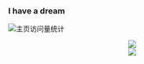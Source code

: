 ### I have a dream

![主页访问量统计](https://profile-counter.glitch.me/QInzhengk/count.svg)

<!-- 仓库状态统计 --> 
<div align="center"> <img src="https://github-readme-stats.vercel.app/api?username=QInzhengk&show_icons=true&theme=transparent" /> </div>
<!-- 常用语言占比统计 --> 
<div align="center"> <img src="https://github-readme-stats.vercel.app/api/top-langs/?username=QInzhengk&layout=compact&theme=tokyonight" /> </div>


